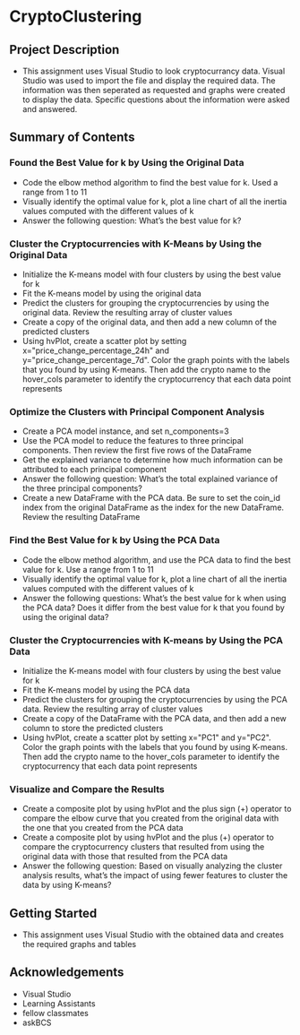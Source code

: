 # CryptoClustering

## Project Description
 - This assignment uses Visual Studio to look cryptocurrancy data. Visual Studio was used to import the file and display the required data. The information was then seperated as requested and graphs were created to display the data. Specific questions about the information were asked and answered.
## Summary of Contents
### Found the Best Value for k by Using the Original Data
 - Code the elbow method algorithm to find the best value for k. Used a range from 1 to 11
 - Visually identify the optimal value for k, plot a line chart of all the inertia values computed with the different values of k
 - Answer the following question: What’s the best value for k?
### Cluster the Cryptocurrencies with K-Means by Using the Original Data 
 - Initialize the K-means model with four clusters by using the best value for k
 - Fit the K-means model by using the original data
 - Predict the clusters for grouping the cryptocurrencies by using the original data. Review the resulting array of cluster values
 - Create a copy of the original data, and then add a new column of the predicted clusters
 - Using hvPlot, create a scatter plot by setting x="price_change_percentage_24h" and y="price_change_percentage_7d". Color the graph points with the labels that you found by using K-means. Then add the crypto name to the hover_cols parameter to identify the cryptocurrency that each data point represents
### Optimize the Clusters with Principal Component Analysis 
 - Create a PCA model instance, and set n_components=3
 - Use the PCA model to reduce the features to three principal components. Then review the first five rows of the DataFrame
 - Get the explained variance to determine how much information can be attributed to each principal component
 - Answer the following question: What’s the total explained variance of the three principal components?
 - Create a new DataFrame with the PCA data. Be sure to set the coin_id index from the original DataFrame as the index for the new DataFrame. Review the resulting DataFrame
### Find the Best Value for k by Using the PCA Data 
 - Code the elbow method algorithm, and use the PCA data to find the best value for k. Use a range from 1 to 11
 - Visually identify the optimal value for k, plot a line chart of all the inertia values computed with the different values of k
 - Answer the following questions: What’s the best value for k when using the PCA data? Does it differ from the best value for k that you found by using the original data?
### Cluster the Cryptocurrencies with K-means by Using the PCA Data 
 - Initialize the K-means model with four clusters by using the best value for k
 - Fit the K-means model by using the PCA data
 - Predict the clusters for grouping the cryptocurrencies by using the PCA data. Review the resulting array of cluster values
 - Create a copy of the DataFrame with the PCA data, and then add a new column to store the predicted clusters
 - Using hvPlot, create a scatter plot by setting x="PC1" and y="PC2". Color the graph points with the labels that you found by using K-means. Then add the crypto name to the hover_cols parameter to identify the cryptocurrency that each data point represents
### Visualize and Compare the Results  
 - Create a composite plot by using hvPlot and the plus sign (+) operator to compare the elbow curve that you created from the original data with the one that you created from the PCA data
 - Create a composite plot by using hvPlot and the plus (+) operator to compare the cryptocurrency clusters that resulted from using the original data with those that resulted from the PCA data
 - Answer the following question: Based on visually analyzing the cluster analysis results, what’s the impact of using fewer features to cluster the data by using K-means?
## Getting Started
 - This assignment uses Visual Studio with the obtained data and creates the required graphs and tables
## Acknowledgements
 - Visual Studio
 - Learning Assistants
 - fellow classmates
 - askBCS

